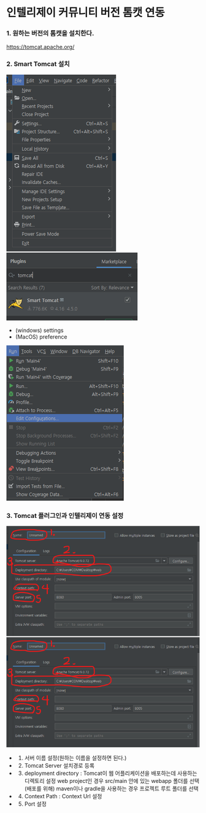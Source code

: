 # 인텔리제이 커뮤니티 버전 톰캣 연동

### 1. 원하는 버전의 톰캣을 설치한다.

  https://tomcat.apache.org/

### 2. Smart Tomcat 설치

![file1](./file1.png)
![file2](./file2.png)
  - (windows) settings
  - (MacOS) preference


![file3](./file3.png)
### 3. Tomcat 플러그인과 인텔리제이 연동 설정


![file4](./tomcat_setting.png)
![file5](./tomcat_setting2.png)
- 1. 서버 이름 설정(원하는 이름을 설정하면 된다.)

- 2. Tomcat Server 설치경로 등록

- 3. deployment directory : Tomcat이 웹 어플리케이션을 배포하는데 사용하는 디렉토리 설정
                            web project인 경우 src/main 안에 있는 webapp 폴더를 선택 (배포를 위해)
                            maven이나 gradle을 사용하는 경우 프로젝트 루트 폴더를 선택

- 4. Context Path : Context Url 설정

- 5. Port 설정
                      

